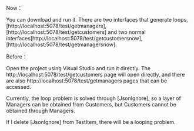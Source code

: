 Now：

You can download and run it. There are two interfaces that generate loops,[http://localhost:5078/test/getmanagers], [http://localhost:5078/test/getcustomers] and two normal interfaces[http://localhost:5078/test/getcustomersnow], [http://localhost:5078/test/getmanagersnow]. 



Before：

Open the project using Visual Studio and run it directly. The http://localhost:5078/test/getcustomers page will open directly, and there are also http://localhost:5078/test/getmanagers pages that can be accessed.

Currently, the loop problem is solved through [JsonIgnore], so a layer of Managers can be obtained from Customers, but Customers cannot be obtained through Managers.

If I delete [JsonIgnore] from TestItem, there will be a looping problem.
